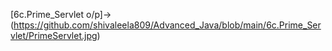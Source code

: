 [6c.Prime_Servlet o/p]->(https://github.com/shivaleela809/Advanced_Java/blob/main/6c.Prime_Servlet/PrimeServlet.jpg)
